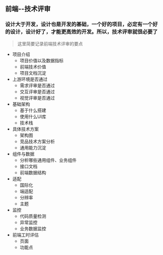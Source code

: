 ## 前端--技术评审
### 设计大于开发，设计也是开发的基础，一个好的项目，必定有一个好的设计，设计好了，才能更高效的开发。所以，技术评审就很必要了
> 这里简要记录前端技术评审的要点
- 项目介绍
  - 项目价值以及数据指标
  - 前端技术价值
  - 项目文档沉淀
- 上游环境是否通过
  - 需求评审是否通过
  - 交互评审是否通过 
  - 视觉评审是否通过 
- 基础架构
  - 基于什么搭建
  - 使用什么UI库
  - 技术栈
- 具体技术方案
  - 架构图
  - 竞品技术方案分析
  - 通用能力沉淀
- 组件与数据
  - 分析哪些通用组件、业务组件
  - 接口文档
  - 前端数据结构
- 适配
  - 国际化
  - 端适配
  - 分辨率
  - 主题
- 监控
  - 代码质量检测
  - 异常监控
  - 业务数据监控
- 前端工时评估
  - 页面
  - 功能点
